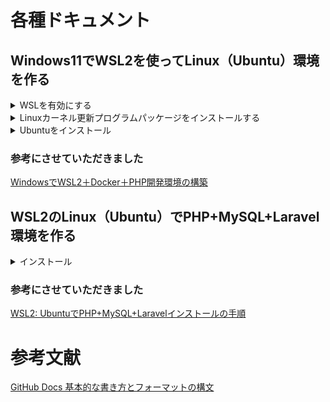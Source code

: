 # 各種ドキュメント

## Windows11でWSL2を使ってLinux（Ubuntu）環境を作る
<details>
<summary>WSLを有効にする</summary>

### WSLを有効にする

1. 「スタートボタン」をクリックします。
2. 検索窓に「コントロール」または「control」と入力します。
3. 検索結果に表示された「コントロールパネル」を選択します。
4. 「プログラム」を選択します。
5. 「Windowsの機能の有効化または無効化」を選択し下記を有効にします。
  
  - Linux用Windowsサブシステム
  - Windowsハイパーバイザープラットフォーム
  - 仮想マシンプラットフォーム

  <img src="/img/Enabling_or_Disabling_in_Windows.png">
  
6. インストール完了後「今すぐ再起動」を選択します。
</details>

<details>
<summary>Linuxカーネル更新プログラムパッケージをインストールする</summary>

### Linuxカーネル更新プログラムパッケージをインストールする

1. 最新のパッケージをダウンロードします。
   
   https://wslstorestorage.blob.core.windows.net/wslblob/wsl_update_x64.msi
2. 更新プログラムを実行します。
3. 管理者権限のアクセスを求めるメッセージが表示されたら、「はい」を選択してインストールを実行します。

</details>

<details>
<summary>Ubuntuをインストール</summary>

### Ubuntuをインストール

1. Microsoft Storeで「Ubuntu」を検索します。
2. 最新バージョンの「Ubuntu 24.04 LTS」などをインストールします。
> バージョンの記載がない「Ubuntu」は、LTSがリリースされる度に自動でアップデートされていくようなので、環境に影響がでる可能性があります。
3. Ubuntuを起動し、セットアップを完了します。
> ユーザー名/パスワードに任意の値を設定します。
4. Windows PowerSellで以下を実行します。
``` 
wsl -l -v
```

```
    NAME              STATE           VERSION
  * docker-desktop    Running         2
    Ubuntu-24.04      Running         2
```
5. Windows PowerShellで以下を実行し、DNSサーバーのIPアドレスを確認します。
```
ipconfig /all
```

```
  DNS サーバー. . . . . . . . . . . . .: ***.***.***.***
```
6. Ubuntuのコマンドでresolv.confをDNSサーバーのIPアドレスに書き換えます。
```
vi /etc/resolv.conf
```

```
  ---------------------------
  nameserver ***.***.***.***
  ---------------------------
```
7. WSL2の設定は完了です。
</details>

### 参考にさせていただきました
[WindowsでWSL2＋Docker＋PHP開発環境の構築](https://zenn.dev/babyjob/articles/38955cb1956e72)


## WSL2のLinux（Ubuntu）でPHP+MySQL+Laravel環境を作る

<details>
<summary>インストール</summary>

### インストール

1. Ubuntuのコマンドを開きます。
2. インストール可能なパッケージを更新します。
```
sudo apt-get update
```
3. phpをインストールします。
```
sudo apt install -y php

// phpを確認します
php -v

  // 最新バージョン
  PHP 8.3.6 (cli) (built: Jun 13 2024 15:23:20) (NTS)
  Copyright (c) The PHP Group
  Zend Engine v4.3.6, Copyright (c) Zend Technologies
    with Zend OPcache v8.3.6, Copyright (c), by Zend Technologies
```
4. MySQLをインストールします。
```
sudo apt install -y mysql-server

// ステータス確認
sudo service mysql status

  ● mysql.service - MySQL Community Server
     Loaded: loaded (/usr/lib/systemd/system/mysql.service; enabled; preset: enabled)
     Active: active (running) since Mon 2024-08-12 13:08:59 JST; 15s ago
    Process: 14819 ExecStartPre=/usr/share/mysql/mysql-systemd-start pre (code=exited, status=0/SUCCESS)
   Main PID: 14827 (mysqld)
     Status: "Server is operational"
      Tasks: 38 (limit: 9425)
     Memory: 370.7M ()
     CGroup: /system.slice/mysql.service
             └─14827 /usr/sbin/mysqld
// 起動
sudo service mysql start

/**
初期設定
・rootユーザーのパスワード設定
・匿名ユーザーの削除
・外部（ローカルホスト以外）からアクセス可能なrootユーザーの削除
・testデータベースの削除
・「test_」から始まるデータベースへの接続権限の削除
・特権テーブルのリロード（更新内容の反映）
*/
sudo mysql_secure_installation

// ルートでログイン
sudo mysql -u root -p

// 文字コードの確認 (utf8mb4)
mysql> show variables like '%char%';

// laravelから接続するデータベースを作成
mysql> create database laravel;
mysql> show databases;

// mysql_native_password へ認証方式を設定
ALTER USER 'root'@'localhost' IDENTIFIED WITH mysql_native_password BY '********';

// 確認
mysql> SELECT user, host, plugin FROM mysql.user;

// ポート番号の確認 (3306)
mysql> show variables like 'port';



// ログアウト（MySQL）
mysql> \q
Bye
```
5. phpの拡張機能をインストールします。
```
sudo apt install php8.3-bcmath php8.3-mbstring php8.3-xml php8.3-zip php8.3-mysql

// 確認
php -m
　　[PHP Modules]
　　bcmath
　　mbstring
    mysqlnd
　　xml
　　zip
```
6. Composerをインストールします。[Command-line installation](https://getcomposer.org/download/)より
```
// インストール
php -r "copy('https://getcomposer.org/installer', 'composer-setup.php');"
php -r "if (hash_file('sha384', 'composer-setup.php') === 'dac665fdc30fdd8ec78b38b9800061b4150413ff2e3b6f88543c636f7cd84f6db9189d43a81e5503cda447da73c7e5b6') { echo 'Installer verified'; } else { echo 'Installer corrupt'; unlink('composer-setup.php'); } echo PHP_EOL;"
php composer-setup.php
php -r "unlink('composer-setup.php');"

// 移動
sudo mv  composer.phar /usr/local/bin/composer

// 確認
composer -V

  Composer version 2.7.7 2024-06-10 22:11:12
  PHP version 8.3.6 (/usr/bin/php8.3)
  Run the "diagnose" command to get more detailed diagnostics output.
```
7. laravelをインストールします。
```
// Laravel プロジェクトの作成 {example-app} フォルダ名
composer create-project laravel/laravel example-app

// デバックツールのインストール
composer require barryvdh/laravel-debugbar
```

8. Laravelのローカル開発サーバーを起動します。
```
// 移動
cd example-app

// Laravelの.envを設定
vi .env

  DB_CONNECTION=mysql
  DB_HOST=127.0.0.1
  DB_PORT=3306
  DB_DATABASE=laravel
  DB_USERNAME=root
  DB_PASSWORD=*******

// テーブル作成
php artisan migrate

// 起動
php artisan serve &
```

</details>

### 参考にさせていただきました
[WSL2: UbuntuでPHP+MySQL+Laravelインストールの手順](https://qiita.com/yoshi_yast/items/dcaffa47758a5aa4953b)

# 参考文献
[GitHub Docs 基本的な書き方とフォーマットの構文](https://docs.github.com/ja/get-started/writing-on-github/getting-started-with-writing-and-formatting-on-github/basic-writing-and-formatting-syntax)
